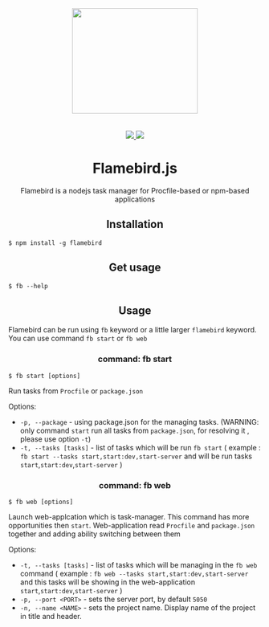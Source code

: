 <div align="center">
  <a href="https://www.npmjs.com/package/flamebird">
    <img width="250" height="210" src="https://github.com/js2me/flamebird/raw/release/1.7.0/lib/app/logo.png">
  </a>
  <br>
  <br>


  <br>
	<a href="https://github.com/js2me/flamebird/blob/master/LICENSE">
		<img src="https://img.shields.io/badge/license-MIT-red.svg">
	</a>
	<a href="https://www.npmjs.com/package/flamebird">
		<img src="https://img.shields.io/npm/v/flamebird.svg?style=flat">
	</a>
  <h1>Flamebird.js</h1>
  <p>
    Flamebird is a nodejs task manager for Procfile-based or npm-based applications
  </p>
</div>

<h2 align="center">Installation</h2>

    $ npm install -g flamebird

<h2 align="center">Get usage</h2>

    $ fb --help

<h2 align="center">Usage</h2>

Flamebird can be run using `fb` keyword or a little larger `flamebird` keyword.
You can use command `fb start` or `fb web`

<h3 align="center">command: fb start</h2>

    $ fb start [options]

Run tasks from `Procfile` or `package.json` 

Options:
- `-p, --package` - using package.json for the managing tasks. (WARNING: only command `start` run all tasks from `package.json`, for resolving it , please use option `-t`)
- `-t, --tasks [tasks]` - list of tasks which will be run `fb start` ( example : `fb start --tasks start,start:dev,start-server` and will be run tasks `start`,`start:dev`,`start-server` )

<h3 align="center">command: fb web</h2>

    $ fb web [options]

Launch web-applcation which is task-manager. This command has more opportunities then `start`. Web-application read `Procfile` and `package.json` together and adding ability switching between them

Options:
- `-t, --tasks [tasks]` - list of tasks which will be managing in the `fb web` command ( example : `fb web --tasks start,start:dev,start-server` and this tasks will be showing in the web-application `start`,`start:dev`,`start-server` )
- `-p, --port <PORT>` - sets the server port, by default `5050`
- `-n, --name <NAME>` - sets the project name. Display name of the project in title and header.